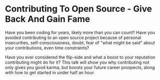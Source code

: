 # Contributing To Open Source - Give Back And Gain Fame

Have you been coding for years, likely more than you can count? Have you avoided contributing to an open source project because of personal insecurities, self-consciousness, doubt, fear of "what might be said" about your contributions, even time constraints?

Have you ever considered the flip-side and what a boost to your reputation contributing might do for it? This talk will show you why contributing not only gives you good karma, but boosts your future career prospects, along with how to get started in under half an hour.
